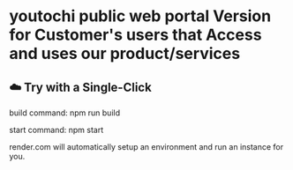 # youtochi public web portal Version for Customer's users that Access and uses our product/services

## ☁️ Try with a Single-Click
build command:
npm run build

start command:
npm start

render.com will automatically setup an environment and run an instance for you.

